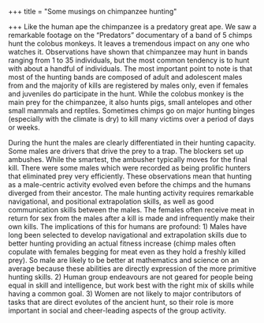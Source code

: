 +++
title = "Some musings on chimpanzee hunting"

+++
Like the human ape the chimpanzee is a predatory great ape. We saw a
remarkable footage on the “Predators” documentary of a band of 5 chimps
hunt the colobus monkeys. It leaves a tremendous impact on any one who
watches it. Observations have shown that chimpanzee may hunt in bands
ranging from 1 to 35 individuals, but the most common tendency is to
hunt with about a handful of individuals. The most important point to
note is that most of the hunting bands are composed of adult and
adolescent males from and the majority of kills are registered by males
only, even if females and juveniles do participate in the hunt. While
the colobus monkey is the main prey for the chimpanzee, it also hunts
pigs, small antelopes and other small mammals and reptiles. Sometimes
chimps go on major hunting binges (especially with the climate is dry)
to kill many victims over a period of days or weeks.

During the hunt the males are clearly differentiated in their hunting
capacity. Some males are drivers that drive the prey to a trap. The
blockers set up ambushes. While the smartest, the ambusher typically
moves for the final kill. There were some males which were recorded as
being prolific hunters that eliminated prey very efficiently. These
observations mean that hunting as a male-centric activity evolved even
before the chimps and the humans diverged from their ancestor. The male
hunting activity requires remarkable navigational, and positional
extrapolation skills, as well as good communication skills between the
males. The females often receive meat in return for sex from the males
after a kill is made and infrequently make their own kills. The
implications of this for humans are profound: 1) Males have long been
selected to develop navigational and extrapolation skills due to better
hunting providing an actual fitness increase (chimp males often copulate
with females begging for meat even as they hold a freshly killed prey).
So male are likely to be better at mathematics and science on an average
because these abilities are directly expression of the more primitive
hunting skills. 2) Human group endeavours are not geared for people
being equal in skill and intelligence, but work best with the right mix
of skills while having a common goal. 3) Women are not likely to major
contributors of tasks that are direct evolutes of the ancient hunt, so
their role is more important in social and cheer-leading aspects of the
group activity.
